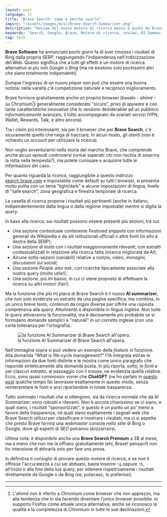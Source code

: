 ```yaml
---
layout: post
language: it
title: "Brave Search: come e perché usarlo"
imgsrc: "/assets/images/misc/Brave-Search-Summarizer.png"
description: "Review del nuovo motore di ricerca messo a punto da Brave Software, con l'AI Summarizer all'opera"
keywords: "Search, Google, Brave, Motore di ricerca, review, AI Summarizer, AI"
tag: tech
---
```


**Brave Software** ha annunciato pochi giorni fa di aver rimosso i risultati di Bing dalla propria <span class="definition" title="Search Engine Results Page, la tipica pagina con l'elenco dei risultati restituita da un motore di ricerca">*SERP*</span>, raggiungendo l'indipendenza nell'indicizzazione del Web. Questo significa che a tutti gli effetti è un motore di ricerca alternativo ai più noti *Google* o *Bing* (ma ne esistono solo pochissimi altri che siano totalmente indipendenti).

Dunque l'ingresso di un nuovo *player* non può che essere una buona notizia: nella varietà c'è competizione naturale e reciproco miglioramento.

Brave fornisce gratuitamente anche un proprio browser (basato - *ahimé* - su Chromium[^1]) generalmente considerato "sicuro", privo di *spyware* e con tante caratteristiche innovative che lo rendono desiderabile ad un pubblico *informaticamente* avanzato, il tutto accompagnato da svariati servizi (VPN, Wallet, Rewards, Talk, e altro ancora).

Tra i *claim* più interessanti, sia per il browser che per **Brave Search**, c'è sicuramente quello che nega di tracciare, in alcun modo, gli utenti (non è richiesto un account per utilizzare la ricerca).

Non voglio avventurarmi nella storia del marchio Brave, che comprende anche alcuni episodi controversi (ormai superati: chi non rischia di smarrire la rotta nella tempesta?), ma potete curiosare e acquisire tutte le informazioni del caso.

Per quanto riguarda la *ricerca*, raggiungibile a questo indirizzo <a rel="nofollow noopener" href="https://search.brave.com" target="_blank">search.brave.com</a> e impostabile come default su tutti i browser, si presenta molto pulita con un tema "light/dark" e alcune impostazioni di lingua, livello di "safe search", zona geografica e finestra temporale di ricerca.

La casella di ricerca propone i risultati più pertinenti (anche in italiano, indipendentemente dalla lingua o dalla regione impostate) mentre si digita la *query*.

In base alla ricerca, sui risultati possono essere presenti più sezioni, tra cui:
* Una sezione contestuale contenente *Featured snippets* con informazioni generali da Wikipedia o da siti istituzionali ufficiali o altre fonti (in alto a destra della SERP);
* Una *sezione di testa* con i risultati maggiornamente rilevanti, con estratti contestualizzati in relazione alla ricerca fatta (ricerca migliorata da AI);
* Alcune sotto-sezioni (variabili) relative a *notizie*, *video*, *immagini*, *discussioni sui social*;
* Una sezione *People also ask*, con ricerche tipicamente associate alla nostra query (molto utile!);
* Una sezione. più im basso, in cui ci viene proposto di effettuare la ricerca su altri motori (fair!)

Ma la funzione che più mi piace di Brave Search è il nuovo **AI summarizer**, che non solo evidenzia un estratto da una pagina specifica, ma combina, in un unico breve testo, contenuti da origini diverse per offrire una risposta comprensiva alla query. Attulmente è disponibile in lingua inglese. Non tutte le query attiveranno la funzionalità, ma è decisamente più probabile se si formulano domande semplici e "naturali" in un corretto inglese (con una certa tolleranza per l'ortografia).

<figure>
<img src="{{ page.imgsrc }}" alt="la funzione AI Summarizer di Brave Search all'opera."/>
<figcaption>la funzione AI Summarizer di Brave Search all'opera.</figcaption>
</figure>

Nell'immagine sopra si può vedere un esempio della *feature* in funzione. Alla domanda "What is life-cycle management?" l'IA integrata estrae le informazioni da due fonti distinte e le mostra come unico paragrafo che risponde sinteticamente alla domanda posta. In più riporta, sotto, le *fonti* e per ciascun estratto, al passaggio con il mouse, ne evidenzia quella relativa. Ecco, sono quasi commosso: vorrei che **ChatGPT** (ne ho parlato in <a href="{{ site.url }}/2023/01/02/Abbracciamo-le-AI-Generative.html" target="_blank">questo post</a> qualche tempo fa) lavorasse esattamente in questo modo, senza reinterpretare le fonti e anzi riportandole in totale trasparenza.

Tutto sommato i risultati che si ottengono, sia da ricerca normale che da AI Summarizer, sono robusti e rilevanti. Non è ancora chiarissimo se ci siano, e quali siano, i risultati "sponsorizzati", e questo è un punto un po' meno a favore della trasparenza, né quali siano esattamente i segnali web che Brave Search utilizzi per classificare e mostrare i risultati, ma ci si aspetta che presto Brave fornirà una *webmaster* console nello stile di Bing o Google, dove gli esperti di *SEO* potranno sbizzarrsirsi.

Ultima nota: è disponibile anche una **Brave Search Premium** a 3$ al mese, ma a meno che non me la offrano gratuitamente (ehi, Brave! pensaci!) non ho intenzione di attivarla solo per fare una prova.

In definitiva ti consiglio di provare questo motore di ricerca, e se non ti offrisse l'accuratezza a cui sei abituato, basta inserire <code>!g</code> oppure <code>!b</code>, all'inizio o alla fine della tua query, per ottenere rispettivamente i risultati direttamente da Google o da Bing (se, putacaso, lo preferissi).

---
[^1]: L'*ahimé* non è riferito a Chromium come browser che non apprezzo, ma alla tendenza che lo sta facendo diventare l'*unico* browser possibile. Io supporto Firefox come attuale unica alternativa, anche se riconosco la qualità e la completezza di Chromium in tutte le sue declinazioni.




